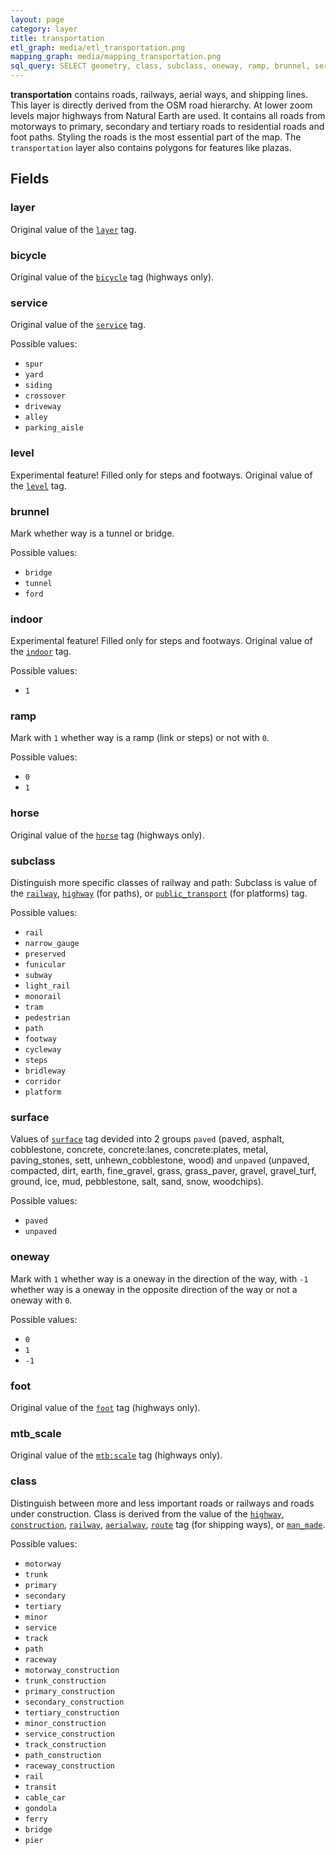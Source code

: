 ```yaml
---
layout: page
category: layer
title: transportation
etl_graph: media/etl_transportation.png
mapping_graph: media/mapping_transportation.png
sql_query: SELECT geometry, class, subclass, oneway, ramp, brunnel, service, layer, level, indoor, bicycle, foot, horse, mtb_scale, surface FROM layer_transportation(ST_SetSRID('BOX3D(-20037508.34 -20037508.34, 20037508.34 20037508.34)'::box3d, 3857 ), 14)
---
```

**transportation** contains roads, railways, aerial ways, and shipping
 lines.
This layer is directly derived from the OSM road hierarchy.
At lower zoom levels major highways from Natural Earth are used.
It contains all roads from motorways to primary, secondary and
tertiary roads to residential roads and
foot paths. Styling the roads is the most essential part of the map.
The `transportation` layer also contains polygons for features like plazas.

## Fields

### layer

Original value of the [`layer`](http://wiki.openstreetmap.org/wiki/Key:layer) tag.
### bicycle

Original value of the [`bicycle`](http://wiki.openstreetmap.org/wiki/Key:bicycle) tag (highways only).
### service

Original value of the [`service`](http://wiki.openstreetmap.org/wiki/Key:service) tag.

Possible values:

- `spur`
- `yard`
- `siding`
- `crossover`
- `driveway`
- `alley`
- `parking_aisle`

### level

Experimental feature! Filled only for steps and footways. Original
value of the [`level`](http://wiki.openstreetmap.org/wiki/Key:level) tag.
### brunnel

Mark whether way is a tunnel or bridge.

Possible values:

- `bridge`
- `tunnel`
- `ford`

### indoor

Experimental feature! Filled only for steps and footways. Original
value of the [`indoor`](http://wiki.openstreetmap.org/wiki/Key:indoor) tag.

Possible values:

- `1`

### ramp

Mark with `1` whether way is a ramp (link or steps)
or not with `0`.

Possible values:

- `0`
- `1`

### horse

Original value of the [`horse`](http://wiki.openstreetmap.org/wiki/Key:horse) tag (highways only).
### subclass

Distinguish more specific classes of railway and path:
Subclass is value of the
[`railway`](http://wiki.openstreetmap.org/wiki/Key:railway),
[`highway`](http://wiki.openstreetmap.org/wiki/Key:highway) (for paths), or
[`public_transport`](http://wiki.openstreetmap.org/wiki/Key:public_transport) (for platforms) tag.

Possible values:

- `rail`
- `narrow_gauge`
- `preserved`
- `funicular`
- `subway`
- `light_rail`
- `monorail`
- `tram`
- `pedestrian`
- `path`
- `footway`
- `cycleway`
- `steps`
- `bridleway`
- `corridor`
- `platform`

### surface

Values of [`surface`](https://wiki.openstreetmap.org/wiki/Key:surface) tag devided into 2 groups `paved` (paved, asphalt, cobblestone, concrete, concrete:lanes, concrete:plates, metal, paving_stones, sett, unhewn_cobblestone, wood) and `unpaved` (unpaved, compacted, dirt, earth, fine_gravel, grass, grass_paver, gravel, gravel_turf, ground, ice, mud, pebblestone, salt, sand, snow, woodchips).

Possible values:

- `paved`
- `unpaved`

### oneway

Mark with `1` whether way is a oneway in the direction of the way,
with `-1` whether way is a oneway in the opposite direction of the way
or not a oneway with `0`.

Possible values:

- `0`
- `1`
- `-1`

### foot

Original value of the [`foot`](http://wiki.openstreetmap.org/wiki/Key:foot) tag (highways only).
### mtb_scale

Original value of the [`mtb:scale`](http://wiki.openstreetmap.org/wiki/Key:mtb:scale) tag (highways only).
### class

Distinguish between more and less important roads or railways and roads under construction.
Class is derived from the value of the
[`highway`](http://wiki.openstreetmap.org/wiki/Key:highway),
[`construction`](http://wiki.openstreetmap.org/wiki/Key:construction),
[`railway`](http://wiki.openstreetmap.org/wiki/Key:railway),
[`aerialway`](http://wiki.openstreetmap.org/wiki/Key:aerialway),
[`route`](http://wiki.openstreetmap.org/wiki/Key:route) tag (for
shipping ways), or
[`man_made`](http://wiki.openstreetmap.org/wiki/Key:route).

Possible values:

- `motorway`
- `trunk`
- `primary`
- `secondary`
- `tertiary`
- `minor`
- `service`
- `track`
- `path`
- `raceway`
- `motorway_construction`
- `trunk_construction`
- `primary_construction`
- `secondary_construction`
- `tertiary_construction`
- `minor_construction`
- `service_construction`
- `track_construction`
- `path_construction`
- `raceway_construction`
- `rail`
- `transit`
- `cable_car`
- `gondola`
- `ferry`
- `bridge`
- `pier`




